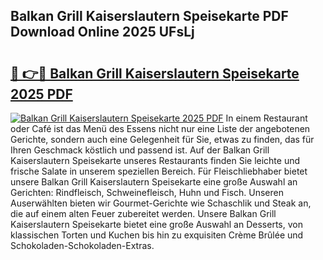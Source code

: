 ## Balkan Grill Kaiserslautern Speisekarte PDF Download Online 2025 UFsLj

# <h2><a href="http://gc6md8.nevu.top/?p=Balkan+Grill+Kaiserslautern+Speisekarte">🔗 👉🔴 Balkan Grill Kaiserslautern Speisekarte 2025 PDF</a></h2>

[![Balkan Grill Kaiserslautern Speisekarte 2025 PDF](https://i.imgur.com/dBaPXMq.png)](http://gc6md8.nevu.top/?p=Balkan+Grill+Kaiserslautern+Speisekarte)
In einem Restaurant oder Café ist das Menü des Essens nicht nur eine Liste der angebotenen Gerichte, sondern auch eine Gelegenheit für Sie, etwas zu finden, das für Ihren Geschmack köstlich und passend ist. Auf der Balkan Grill Kaiserslautern Speisekarte unseres Restaurants finden Sie leichte und frische Salate in unserem speziellen Bereich. Für Fleischliebhaber bietet unsere Balkan Grill Kaiserslautern Speisekarte eine große Auswahl an Gerichten: Rindfleisch, Schweinefleisch, Huhn und Fisch. Unseren Auserwählten bieten wir Gourmet-Gerichte wie Schaschlik und Steak an, die auf einem alten Feuer zubereitet werden. Unsere Balkan Grill Kaiserslautern Speisekarte bietet eine große Auswahl an Desserts, von klassischen Torten und Kuchen bis hin zu exquisiten Crème Brûlée und Schokoladen-Schokoladen-Extras.
